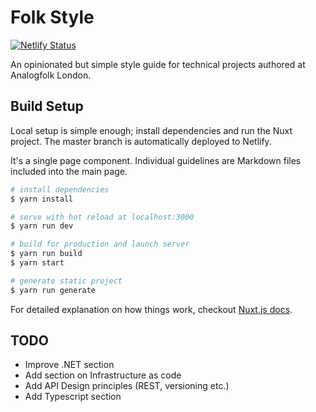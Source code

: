 # Folk Style

[![Netlify Status](https://api.netlify.com/api/v1/badges/a68a85f7-ee00-4dc1-bd8d-e1916b7e4e41/deploy-status)](https://app.netlify.com/sites/determined-jackson-17a74d/deploys)

An opinionated but simple style guide for technical projects authored at
Analogfolk London.

## Build Setup

Local setup is simple enough; install dependencies and run the Nuxt project. The master branch is automatically deployed to Netlify.

It's a single page component. Individual guidelines are Markdown files included into the main page.

``` bash
# install dependencies
$ yarn install

# serve with hot reload at localhost:3000
$ yarn run dev

# build for production and launch server
$ yarn run build
$ yarn start

# generate static project
$ yarn run generate
```

For detailed explanation on how things work, checkout [Nuxt.js docs](https://nuxtjs.org).

## TODO

- Improve .NET section
- Add section on Infrastructure as code
- Add API Design principles (REST, versioning etc.)
- Add Typescript section

